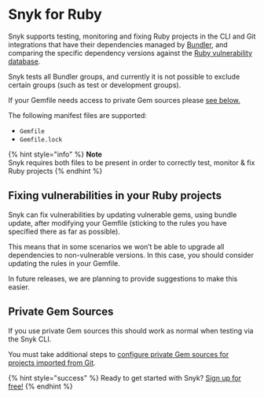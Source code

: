 # Snyk for Ruby

Snyk supports testing, monitoring and fixing Ruby projects in the CLI and Git integrations that have their dependencies managed by [Bundler](https://bundler.io/), and comparing the specific dependency versions against the [Ruby vulnerability database](https://snyk.io/vuln?type=rubygems).

Snyk tests all Bundler groups, and currently it is not possible to exclude certain groups \(such as test or development groups\).

If your Gemfile needs access to private Gem sources please [see below.](snyk-for-ruby.md)

The following manifest files are supported:

* `Gemfile`
* `Gemfile.lock`

{% hint style="info" %}
**Note**  
Snyk requires both files to be present in order to correctly test, monitor & fix Ruby projects
{% endhint %}

## Fixing vulnerabilities in your Ruby projects

Snyk can fix vulnerabilities by updating vulnerable gems, using bundle update, after modifying your Gemfile \(sticking to the rules you have specified there as far as possible\).

This means that in some scenarios we won’t be able to upgrade all dependencies to non-vulnerable versions. In this case, you should consider updating the rules in your Gemfile.

In future releases, we are planning to provide suggestions to make this easier.

## **Private Gem Sources**

If you use private Gem sources this should work as normal when testing via the Snyk CLI.

You must take additional steps to [configure private Gem sources for projects imported from Git](https://snyk.gitbook.io/user-docs/integrations/private-registry-integrations/private-gem-sources-for-ruby).

{% hint style="success" %}
Ready to get started with Snyk? [Sign up for free!](https://snyk.io/login?cta=sign-up&loc=footer&page=support_docs_page)
{% endhint %}

